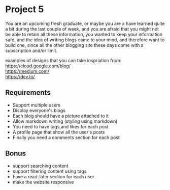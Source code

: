# Project 5

You are an upcoming fresh graduate, or maybe you are a have learned quite a bit during the last couple of week, and you are afraid that you might not be able to retain all these information, you wanted to keep your information safe, and the idea of writing blogs came to your mind, and therefore want to build one, since all the other blogging site these days come with a subscription and/or limit.

examples of designs that you can take inspriation from:
https://cloud.google.com/blog/  
https://medium.com/   
https://dev.to/   

## Requirements

- Support multiple users
- Display everyone's blogs
- Each blog should have a picture attached to it
- Allow markdown writing (styling using markdown)
- You need to have tags,and likes for each post
- A profile page that show all the user's posts
- Finally you need a comments section for each post

## Bonus

- support searching content
- support filtering content using tags
- have a read-later section for each user
- make the website responsive
